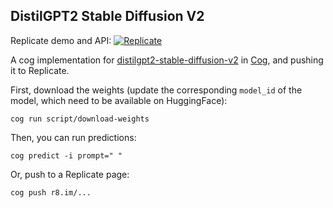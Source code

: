## DistilGPT2 Stable Diffusion V2 

Replicate demo and API: 
[![Replicate](https://replicate.com/cjwbw/distilgpt2-stable-diffusion-v2/badge)](https://replicate.com/cjwbw/distilgpt2-stable-diffusion-v2)


A cog implementation for [distilgpt2-stable-diffusion-v2](FredZhang7/distilgpt2-stable-diffusion-v2) in [Cog](https://github.com/replicate/cog), and pushing it to Replicate.


First, download the weights (update the corresponding `model_id` of the model, which need to be available on HuggingFace):

    cog run script/download-weights 

Then, you can run predictions:

    cog predict -i prompt=" "

Or, push to a Replicate page:

    cog push r8.im/...




